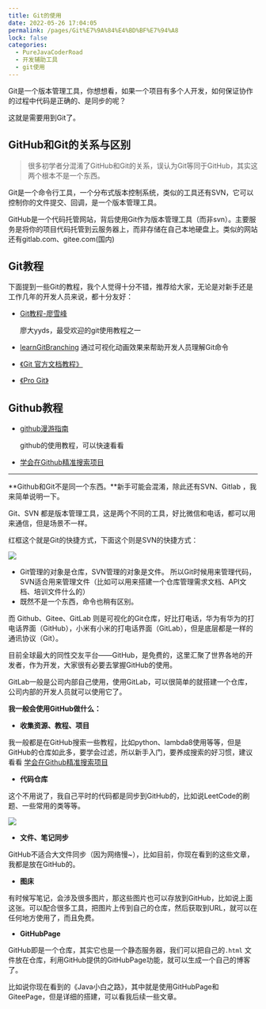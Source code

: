 ```yaml
---
title: Git的使用
date: 2022-05-26 17:04:05
permalink: /pages/Git%E7%9A%84%E4%BD%BF%E7%94%A8
lock: false
categories: 
  - PureJavaCoderRoad
  - 开发辅助工具
  - git使用
---
```

Git是一个版本管理工具，你想想看，如果一个项目有多个人开发，如何保证协作的过程中代码是正确的、是同步的呢？

这就是需要用到Git了。

## GitHub和Git的关系与区别

> 很多初学者分混淆了GitHub和Git的关系，误认为Git等同于GitHub，其实这两个根本不是一个东西。

Git是一个命令行工具，一个分布式版本控制系统，类似的工具还有SVN，它可以控制你的文件提交、回调，是一个版本管理工具。

GitHub是一个代码托管网站，背后使用Git作为版本管理工具（而非svn）。主要服务是将你的项目代码托管到云服务器上，而非存储在自己本地硬盘上。类似的网站还有gitlab.com、gitee.com(国内)

## Git教程

下面提到一些Git的教程，我个人觉得十分不错，推荐给大家，无论是对新手还是工作几年的开发人员来说，都十分友好：

- [Git教程-廖雪峰](https://www.liaoxuefeng.com/wiki/896043488029600/)

  廖大yyds，最受欢迎的git使用教程之一

- [learnGitBranching](https://github.com/pcottle/learnGitBranching)
  通过可视化动画效果来帮助开发人员理解Git命令

- [《Git 官方文档教程》](https://git-scm.com/book/zh/v2)

- [《Pro Git》](https://www.progit.cn/)



## Github教程

- [github漫游指南](https://github.com/phodal/github)

  github的使用教程，可以快速看看

-  [学会在Github精准搜索项目](github使用教程\学会在Github精准搜索项目.md) 



---

**Github和Git不是同一个东西。**新手可能会混淆，除此还有SVN、Gitlab ，我来简单说明一下。



Git、SVN 都是版本管理工具，这是两个不同的工具，好比微信和电话，都可以用来通信，但是场景不一样。

红框这个就是Git的快捷方式，下面这个则是SVN的快捷方式：

![](https://cdn.jsdelivr.net/gh/DogerRain/image@main/img-20210401/image-20210511094124483.png)

- Git管理的对象是仓库，SVN管理的对象是文件。 所以Git时候用来管理代码，SVN适合用来管理文件（比如可以用来搭建一个仓库管理需求文档、API文档、培训文件什么的）
- 既然不是一个东西，命令也稍有区别。



而 Github、Gitee、GitLab  则是可视化的Git仓库，好比打电话，华为有华为的打电话界面（GitHub），小米有小米的打电话界面（GitLab），但是底层都是一样的通讯协议（Git）。

目前全球最大的同性交友平台——GitHub，是免费的，这里汇聚了世界各地的开发者，作为开发，大家很有必要去掌握GitHub的使用。

GitLab一般是公司内部自己使用，使用GitLab，可以很简单的就搭建一个仓库，公司内部的开发人员就可以使用它了。



**我一般会使用GitHub做什么：**

- **收集资源、教程、项目**

我一般都是在GitHub搜索一些教程，比如python、lambda8使用等等，但是GitHub的仓库如此多，要学会过滤，所以新手入门，要养成搜索的好习惯，建议看看 [学会在Github精准搜索项目](github使用教程\学会在Github精准搜索项目.md) 

- **代码仓库**

这个不用说了，我自己平时的代码都是同步到GitHub的，比如说LeetCode的刷题、一些常用的类等等。

![](https://cdn.jsdelivr.net/gh/DogerRain/image@main/img-20210401/image-20210511100824802.png)

- **文件、笔记同步**

GitHub不适合大文件同步（因为网络慢~），比如目前，你现在看到的这些文章，我都是放在GitHub的。

- **图床**

有时候写笔记，会涉及很多图片，那这些图片也可以存放到GitHub，比如说上面这张。可以配合很多工具，把图片上传到自己的仓库，然后获取到URL，就可以在任何地方使用了，而且免费。

- **GitHubPage**

GitHub即是一个仓库，其实它也是一个静态服务器，我们可以把自己的`.html` 文件放在仓库，利用GitHub提供的GitHubPage功能，就可以生成一个自己的博客了。

比如说你现在看到的《Java小白之路》，其中就是使用GitHubPage和GiteePage，但是详细的搭建，可以看我后续一些文章。

